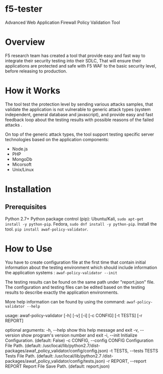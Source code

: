 # f5-tester
Advanced Web Application Firewall Policy Validation Tool

# Overview

F5 research team has created a tool that provide easy and fast way to integrate their security testing into their SDLC,
That will ensure their applications are protected and safe with F5 WAF to the basic security level, before releasing to production.

# How it Works

The tool test the protection level by sending various attacks samples, that validate the application is not vulnerable to generic attack types (system independent, general database and javascript), and provide easy and fast feedback loop about the testing results with possible reasons of the failed attacks .

On top of the generic attack types, the tool support testing specific server technologies based on the application components:

- Node.js
- PHP
- MongoDb
- Micorsoft
- Unix/Linux

# Installation

## Prerequisites

Python 2.7+
Python package control (pip):
Ubuntu/Kali, ```sudo apt-get install -y python-pip```.
Fedora, ```sudo dnf install -y python-pip```.
Install the tool. ```pip install awaf-policy-validator```.

# How to Use

You have to create configuration file at the first time that contain initial information about the testing environment which should include information the application systems :  ```awaf-policy-validator --init```

The testing results can be found on the same path under "report.json" file.
The configuration and testing files can be edited based on the testing results to describe exactly the application environments.

More help information can be found by using the command:  ```awaf-policy-validator --help```

usage: awaf-policy-validator [-h] [-v] [-i] [-c CONFIG] [-t TESTS] [-r REPORT]

optional arguments:
  -h, --help            show this help message and exit
  -v, --version         show program's version number and exit
  -i, --init            Initialize Configuration. (default: False)
  -c CONFIG, --config CONFIG
                        Configuration File Path. (default:
                        /usr/local/lib/python2.7/dist-
                        packages/awaf_policy_validator/config/config.json)
  -t TESTS, --tests TESTS
                        Tests File Path. (default: /usr/local/lib/python2.7
                        /dist-
                        packages/awaf_policy_validator/config/tests.json)
  -r REPORT, --report REPORT
                        Report File Save Path. (default: report.json)
